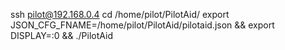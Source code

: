 ssh pilot@192.168.0.4
cd /home/pilot/PilotAid/
export JSON_CFG_FNAME=/home/pilot/PilotAid/pilotaid.json && export DISPLAY=:0 && ./PilotAid
